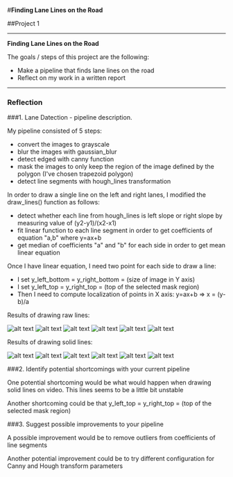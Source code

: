 #**Finding Lane Lines on the Road** 

##Project 1

---

**Finding Lane Lines on the Road**

The goals / steps of this project are the following:
* Make a pipeline that finds lane lines on the road
* Reflect on my work in a written report


[//]: # (Image References)

[image1]: ./test_images/solidWhiteCurve_raw_result.jpg
[image2]: ./test_images/solidWhiteCurve.jpg
[image3]: ./test_images/solidWhiteRight_raw_result.jpg
[image4]: ./test_images/solidWhiteRight.jpg
[image5]: ./test_images/solidYellowCurve_raw_result.jpg
[image6]: ./test_images/solidYellowCurve.jpg
[image7]: ./test_images/solidYellowCurve2_raw_result.jpg
[image8]: ./test_images/solidYellowCurve2.jpg
[image9]: ./test_images/solidYellowLeft_raw_result.jpg
[image10]: ./test_images/solidYellowLeft.jpg
[image11]: ./test_images/whiteCarLaneSwitch_raw_result.jpg
[image12]: ./test_images/whiteCarLaneSwitch.jpg
[image13]: ./test_images/solidWhiteCurve_solid_result.jpg
[image14]: ./test_images/solidWhiteRight_solid_result.jpg
[image15]: ./test_images/solidYellowCurve_solid_result.jpg
[image16]: ./test_images/solidYellowCurve2_solid_result.jpg
[image17]: ./test_images/solidYellowLeft_solid_result.jpg
[image18]: ./test_images/whiteCarLaneSwitch_solid_result.jpg
---

### Reflection

###1. Lane Datection - pipeline description.

My pipeline consisted of 5 steps:
- convert the images to grayscale
- blur the images with gaussian_blur
- detect edged with canny function
- mask the images to only keep the region of the image defined by the polygon (I've chosen trapezoid polygon)
- detect line segments with hough_lines transformation

In order to draw a single line on the left and right lanes, I modified the draw_lines() function as follows:
- detect whether each line from hough_lines is left slope or right slope by measuring value of (y2-y1)/(x2-x1)
- fit linear function to each line segment in order to get coefficients of equation "a,b" where y=ax+b
- get median of coefficients "a" and "b" for each side in order to get mean linear equation

Once I have linear equation, I need two point for each side to draw a line: 
- I set y_left_bottom = y_right_bottom = (size of image in Y axis)
- I set y_left_top = y_right_top = (top of the selected mask region)
- Then I need to compute localization of points in X axis: y=ax+b => x = (y-b)/a 

Results of drawing raw lines:

![alt text][image1]
![alt text][image3]
![alt text][image5]
![alt text][image7]
![alt text][image9]
![alt text][image11]


Results of drawing solid lines:

![alt text][image13]
![alt text][image14]
![alt text][image15]
![alt text][image16]
![alt text][image17]
![alt text][image18]


###2. Identify potential shortcomings with your current pipeline

One potential shortcoming would be what would happen when drawing solid lines on video. This lines seems to be a little bit unstable

Another shortcoming could be that y_left_top = y_right_top = (top of the selected mask region)


###3. Suggest possible improvements to your pipeline

A possible improvement would be to remove outliers from coefficients of line segments 

Another potential improvement could be to try different configuration for Canny and Hough transform parameters